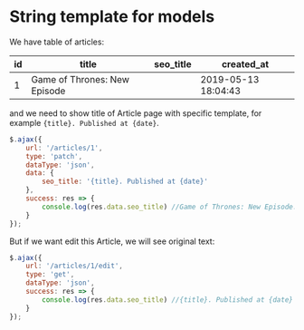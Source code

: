 # String template for models

We have table of articles:


| id | title                             | seo_title | created_at          |
|----|-----------------------------------|-----------|---------------------|
| 1  | Game of Thrones: New Episode      |           | 2019-05-13 18:04:43 |

and we need to show title of Article page with specific template, for example `{title}. Published at {date}`.

```js
$.ajax({
    url: '/articles/1',
    type: 'patch',
    dataType: 'json',
    data: {
        seo_title: '{title}. Published at {date}'
    },
    success: res => {
        console.log(res.data.seo_title) //Game of Thrones: New Episode. Published at 2019-05-13 18:04:43
    }
});
```

But if we want edit this Article, we will see original text:
```js
$.ajax({
    url: '/articles/1/edit',
    type: 'get',
    dataType: 'json',
    success: res => {
        console.log(res.data.seo_title) //{title}. Published at {date}
    }
});
``` 

